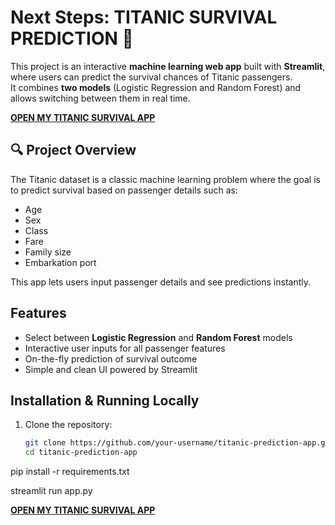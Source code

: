 # Next Steps: TITANIC SURVIVAL PREDICTION 🚢

This project is an interactive **machine learning web app** built with **Streamlit**, where users can predict the survival chances of Titanic passengers.  
It combines **two models** (Logistic Regression and Random Forest) and allows switching between them in real time.

[**OPEN MY TITANIC SURVIVAL APP**](https://titanic-survival-app-5mccgp8injzcaqxjg4qsye.streamlit.app/)


## 🔍 Project Overview
The Titanic dataset is a classic machine learning problem where the goal is to predict survival based on passenger details such as:
- Age
- Sex
- Class
- Fare
- Family size
- Embarkation port

This app lets users input passenger details and see predictions instantly.

##  Features
- Select between **Logistic Regression** and **Random Forest** models  
- Interactive user inputs for all passenger features  
- On-the-fly prediction of survival outcome  
- Simple and clean UI powered by Streamlit  

## Installation & Running Locally
1. Clone the repository:
   ```bash
   git clone https://github.com/your-username/titanic-prediction-app.git
   cd titanic-prediction-app
   
pip install -r requirements.txt

streamlit run app.py

[**OPEN MY TITANIC SURVIVAL APP**](https://titanic-survival-app-5mccgp8injzcaqxjg4qsye.streamlit.app/)


